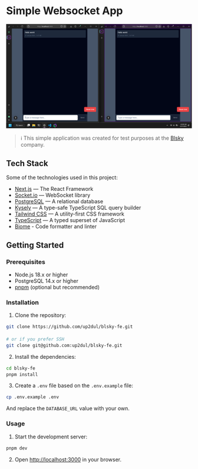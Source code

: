 # Simple Websocket App

![Screenshot](./public/screenshot.png)

> ℹ️ This simple application was created for test purposes at the [Blsky](https://blsky.tech) company.

## Tech Stack
Some of the technologies used in this project:
- [Next.js](https://nextjs.org) — The React Framework
- [Socket.io](https://socket.io) — WebSocket library
- [PostgreSQL](https://www.postgresql.org) — A relational database
- [Kysely](https://github.com/koskimas/kysely) — A type-safe TypeScript SQL query builder
- [Tailwind CSS](https://tailwindcss.com) — A utility-first CSS framework
- [TypeScript](https://typescriptlang.org) — A typed superset of JavaScript
- [Biome](https://biomejs.dev) - Code formatter and linter

## Getting Started

### Prerequisites

- Node.js 18.x or higher
- PostgreSQL 14.x or higher
- [pnpm](https://pnpm.io) (optional but recommended)

### Installation

1. Clone the repository:

```bash
git clone https://github.com/up2dul/blsky-fe.git

# or if you prefer SSH
git clone git@github.com:up2dul/blsky-fe.git
```

2. Install the dependencies:

```bash
cd blsky-fe
pnpm install
```

3. Create a `.env` file based on the `.env.example` file:

```bash
cp .env.example .env
```
And replace the `DATABASE_URL` value with your own.

### Usage

1. Start the development server:

```bash
pnpm dev
```

2. Open [http://localhost:3000](http://localhost:3000) in your browser.
